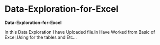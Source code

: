 # Data-Exploration-for-Excel
**Data-Exploration-for-Excel**

In this Data Exploration I have Uploaded file.In Have Worked from Basic of Excel,Using for the tables and Etc...
